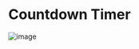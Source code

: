 # Countdown Timer
![image](https://github.com/AdiiAnand/TechnoHacks/assets/35601079/928cc611-2787-43a2-b81c-33f276555279)
